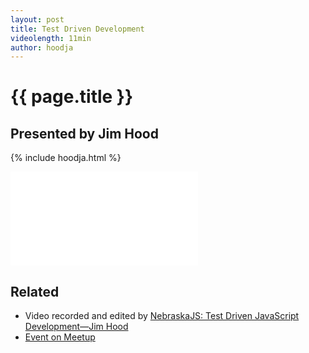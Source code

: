 ```yaml
---
layout: post
title: Test Driven Development
videolength: 11min
author: hoodja
---
```


# {{ page.title }}

## Presented by Jim Hood

{% include hoodja.html %}

<div class="fluid-width-video-wrapper"><iframe src="//www.youtube.com/embed/VdjL0r5V36k" frameborder="0" allowfullscreen></iframe></div>

## Related

* Video recorded and edited by [NebraskaJS: Test Driven JavaScript Development—Jim Hood](http://www.youtube.com/watch?v=VdjL0r5V36k)
* [Event on Meetup](http://www.meetup.com/nebraskajs/events/118573952/)